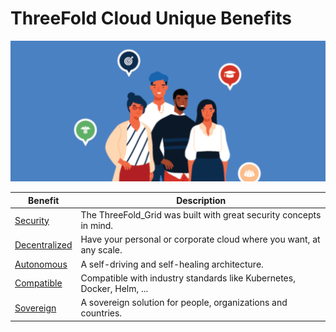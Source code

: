 # ThreeFold Cloud Unique Benefits

![](img/benefits.png)

| Benefit                            | Description                                                            |
| ---------------------------------- | ---------------------------------------------------------------------- |
| [Security](usp_secure)             | The ThreeFold_Grid was built with great security concepts in mind.     |
| [Decentralized](usp_decentralized) | Have your personal or corporate cloud where you want, at any scale.    |
| [Autonomous](usp_autonomous)       | A self-driving and self-healing architecture.                          |
| [Compatible](usp_compatible)       | Compatible with industry standards like Kubernetes, Docker, Helm, ...  |
| [Sovereign](usp_sovereign)         | A sovereign solution for people, organizations and countries.          |
